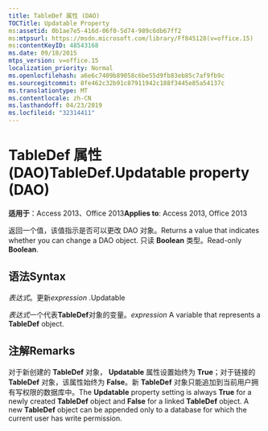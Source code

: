 ```yaml
---
title: TableDef 属性 (DAO)
TOCTitle: Updatable Property
ms:assetid: 0b1ae7e5-416d-06f0-5d74-989c6db67ff2
ms:mtpsurl: https://msdn.microsoft.com/library/Ff845128(v=office.15)
ms:contentKeyID: 48543168
ms.date: 09/18/2015
mtps_version: v=office.15
localization_priority: Normal
ms.openlocfilehash: a6e6c7409b89058c6be55d9fb83eb85c7af9fb9c
ms.sourcegitcommit: 8fe462c32b91c87911942c188f3445e85a54137c
ms.translationtype: MT
ms.contentlocale: zh-CN
ms.lasthandoff: 04/23/2019
ms.locfileid: "32314411"
---
```

# <a name="tabledefupdatable-property-dao"></a><span data-ttu-id="116d3-102">TableDef 属性 (DAO)</span><span class="sxs-lookup"><span data-stu-id="116d3-102">TableDef.Updatable property (DAO)</span></span>


<span data-ttu-id="116d3-103">**适用于**：Access 2013、Office 2013</span><span class="sxs-lookup"><span data-stu-id="116d3-103">**Applies to**: Access 2013, Office 2013</span></span>

<span data-ttu-id="116d3-104">返回一个值，该值指示是否可以更改 DAO 对象。</span><span class="sxs-lookup"><span data-stu-id="116d3-104">Returns a value that indicates whether you can change a DAO object.</span></span> <span data-ttu-id="116d3-105">只读 **Boolean** 类型。</span><span class="sxs-lookup"><span data-stu-id="116d3-105">Read-only **Boolean**.</span></span>

## <a name="syntax"></a><span data-ttu-id="116d3-106">语法</span><span class="sxs-lookup"><span data-stu-id="116d3-106">Syntax</span></span>

<span data-ttu-id="116d3-107">*表达式*。更新</span><span class="sxs-lookup"><span data-stu-id="116d3-107">*expression* .Updatable</span></span>

<span data-ttu-id="116d3-108">*表达式*一个代表**TableDef**对象的变量。</span><span class="sxs-lookup"><span data-stu-id="116d3-108">*expression* A variable that represents a **TableDef** object.</span></span>

## <a name="remarks"></a><span data-ttu-id="116d3-109">注解</span><span class="sxs-lookup"><span data-stu-id="116d3-109">Remarks</span></span>

<span data-ttu-id="116d3-p102">对于新创建的 **TableDef** 对象， **Updatable** 属性设置始终为 **True**；对于链接的 **TableDef** 对象，该属性始终为 **False**。新 **TableDef** 对象只能追加到当前用户拥有写权限的数据库中。</span><span class="sxs-lookup"><span data-stu-id="116d3-p102">The **Updatable** property setting is always **True** for a newly created **TableDef** object and **False** for a linked **TableDef** object. A new **TableDef** object can be appended only to a database for which the current user has write permission.</span></span>

